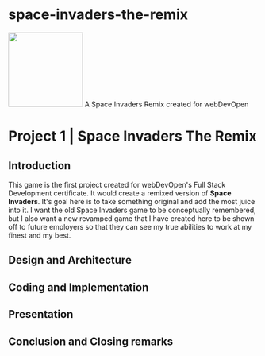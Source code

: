 # space-invaders-the-remix
<img src="https://imgur.com/XOS1Vdh.png"  width="150px" height="150px">
A Space Invaders Remix created for webDevOpen

# Project 1 | Space Invaders The Remix

## Introduction

This game is the first project created for webDevOpen's Full Stack Development certificate.  It would create a remixed version of **Space Invaders**.  It's goal here is to take something original and add the most juice into it.  I want the old Space Invaders game to be conceptually remembered, but I also want a new revamped game that I have created here to be shown off to future employers so that they can see my true abilities to work at my finest and my best.

## Design and Architecture

## Coding and Implementation

## Presentation

## Conclusion and Closing remarks
